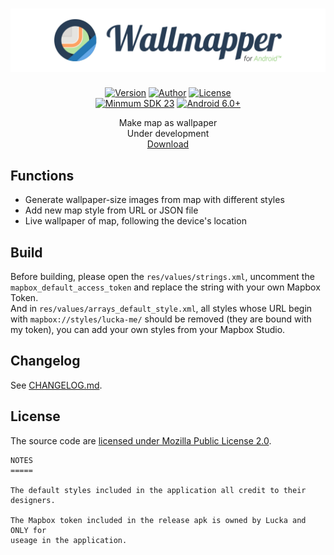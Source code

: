 <h1 align=center><img src="./Resource/Banner.svg"></img></h1>

<p align=center>
  <a href="./CHANGELOG.md"><img alt="Version" src="https://img.shields.io/badge/version-0.1.3-yellow.svg"/></a>
  <a href="https://lucka.moe"><img alt="Author" src="https://img.shields.io/badge/author-Lucka-2578B5.svg"/></a>
  <a href="./LICENSE"><img alt="License" src="https://img.shields.io/badge/license-MPL_2.0-000000.svg"/></a><br>
  <a href="https://www.android.com/versions/marshmallow-6-0/"><img alt="Minmum SDK 23" src="https://img.shields.io/badge/min_SDK-23-78C257.svg"/></a>
  <a href="https://www.android.com/versions/marshmallow-6-0/"><img alt="Android 6.0+" src="https://img.shields.io/badge/Android-6.0+-78C257.svg"/></a>

</p>

<p align=center>
Make map as wallpaper<br/>
Under development<br/>
<a href="https://github.com/lucka-me/Wallmapper-android/releases">Download</a>
</p>

## Functions
- Generate wallpaper-size images from map with different styles
- Add new map style from URL or JSON file
- Live wallpaper of map, following the device's location

## Build
Before building, please open the `res/values/strings.xml`, uncomment the `mapbox_default_access_token` and replace the string with your own Mapbox Token.  
And in `res/values/arrays_default_style.xml`, all styles whose URL begin with `mapbox://styles/lucka-me/` should be removed (they are bound with my token), you can add your own styles from your Mapbox Studio.

## Changelog
See [CHANGELOG.md](./CHANGELOG.md).

## License
The source code are [licensed under Mozilla Public License 2.0](./LICENSE).

```
NOTES
=====

The default styles included in the application all credit to their designers.

The Mapbox token included in the release apk is owned by Lucka and ONLY for
useage in the application.
```
